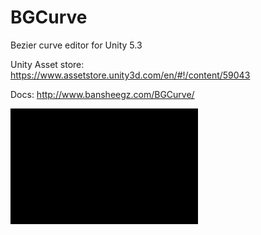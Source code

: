 # BGCurve
Bezier curve editor for Unity 5.3

Unity Asset store: https://www.assetstore.unity3d.com/en/#!/content/59043

Docs: http://www.bansheegz.com/BGCurve/

<!--- ![alt tag](https://raw.githubusercontent.com/bansheeGz/bansheeGz.github.io/master/images/BGCurveOptimize.gif) -->

[![Demo (click to view on youtube)](https://raw.githubusercontent.com/bansheeGz/bansheeGz.github.io/master/images/BGCurveOptimize.gif)](https://www.youtube.com/watch?v=8WW7nYb2Rnw)